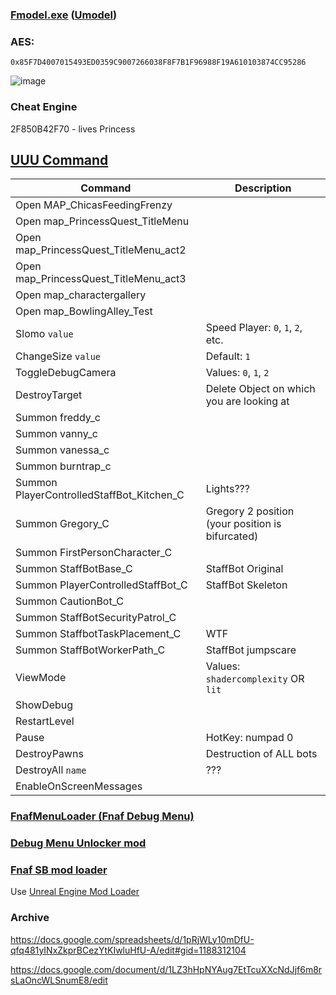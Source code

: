 ### [Fmodel.exe](https://github.com/iAmAsval/FModel) ([Umodel](https://github.com/gildor2/UEViewer))
### AES:
```
0x85F7D4007015493ED0359C9007266038F8F7B1F96988F19A610103874CC95286
```

![image](https://user-images.githubusercontent.com/87380272/147861521-84196a24-23cb-4113-88cf-2dbc39fbe9b3.png)

### Cheat Engine
2F850B42F70 - lives Princess

## [UUU Command](https://framedsc.com/GeneralGuides/universal_ue4_consoleunlocker.htm)
| Command | Description |
|---|-----------|
| Open MAP_ChicasFeedingFrenzy | 
| Open map_PrincessQuest_TitleMenu | 
| Open map_PrincessQuest_TitleMenu_act2 |
| Open map_PrincessQuest_TitleMenu_act3 |
| Open map_charactergallery |
| Open map_BowlingAlley_Test |
| Slomo `value` | Speed Player: `0`, `1`, `2`, etc. |
| ChangeSize `value` | Default: `1`|
| ToggleDebugCamera | Values: `0`, `1`, `2` |
| DestroyTarget | Delete Object on which you are looking at |
| Summon freddy_c |
| Summon vanny_c |
| Summon vanessa_c |
| Summon burntrap_c |
| Summon PlayerControlledStaffBot_Kitchen_C | Lights??? |
| Summon Gregory_C | Gregory 2 position (your position is bifurcated) |
| Summon FirstPersonCharacter_C |
| Summon StaffBotBase_C| StaffBot Original |
| Summon PlayerControlledStaffBot_C | StaffBot Skeleton |
| Summon CautionBot_C | 
| Summon StaffBotSecurityPatrol_C |
| Summon StaffbotTaskPlacement_C | WTF
| Summon StaffBotWorkerPath_C | StaffBot jumpscare
| ViewMode | Values: `shadercomplexity` OR `lit`  |
| ShowDebug |
| RestartLevel |
| Pause | HotKey: numpad 0 |
| DestroyPawns | Destruction of ALL bots |
| DestroyAll `name` | ??? |
| EnableOnScreenMessages

### [FnafMenuLoader (Fnaf Debug Menu)](https://github.com/Skizzium/FNaFMenuLoader)

### [Debug Menu Unlocker mod](https://github.com/Kaydax/DebugMenuUnlocker)

### [Fnaf SB mod loader](https://cdn.kaydax.xyz/fnaf_sb_mod_loader.zip)
Use [Unreal Engine Mod Loader](https://github.com/RussellJerome/UnrealModLoader)
### Archive
https://docs.google.com/spreadsheets/d/1pRjWLy10mDfU-qfq481yINxZkprBCezYtKIwluHfU-A/edit#gid=1188312104

https://docs.google.com/document/d/1LZ3hHpNYAug7EtTcuXXcNdJjf6m8rsLaOncWLSnumE8/edit
